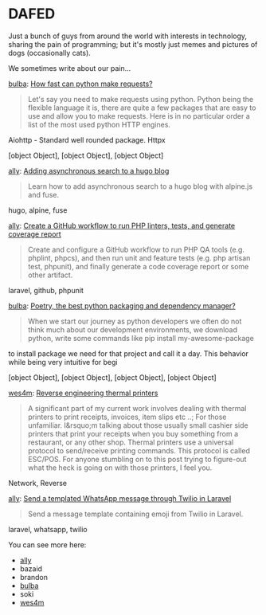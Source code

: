 # DAFED

Just a bunch of guys from around the world with interests in technology, sharing the pain of programming; but it's mostly just memes and pictures of dogs (occasionally cats).

We sometimes write about our pain...

<!-- BLOG-POST-LIST:START -->
[bulba](https://github.com/bulb4saur): [How fast can python make requests?](https://ebulba.dev/2022/09/11/how-fast-can-python-make-requests/)
> Let&#39;s say you need to make requests using python. Python being the flexible language it is, there are quite a few packages that are easy to use and allow you
to make requests. Here is in no particular order a list of the most used python HTTP engines.

Aiohttp - Standard well rounded package.
Httpx 

[object Object], [object Object], [object Object]

[ally](https://github.com/alistaircol): [Adding asynchronous search to a hugo blog](https://ac93.uk/articles/adding-async-search-to-hugo-project-with-alpine-and-fuse/)
> Learn how to add asynchronous search to a hugo blog with alpine.js and fuse.

hugo, alpine, fuse

[ally](https://github.com/alistaircol): [Create a GitHub workflow to run PHP linters, tests, and generate coverage report](https://ac93.uk/articles/laravel-github-workflow-lint-run-unit-and-feature-tests-and-generate-code-coverage-report/)
> Create and configure a GitHub workflow to run PHP QA tools &lpar;e.g. phplint, phpcs&rpar;, and then run unit and feature tests &lpar;e.g. php artisan test, phpunit&rpar;, and finally generate a code coverage report or some other artifact.

laravel, github, phpunit

[bulba](https://github.com/bulb4saur): [Poetry, the best python packaging and dependency manager?](https://ebulba.dev/2022/09/04/poetry-the-best-python-packaging-and-demendency-manager/)
> When we start our journey as python developers we often do not think much about our development environments, we download python, write some commands like 
pip install my-awesome-package

to install package we need for that project and call it a day. This behavior while being very intuitive for begi

[object Object], [object Object], [object Object], [object Object]

[wes4m](https://github.com/wes4m): [Reverse engineering thermal printers](https://wes4m.io/posts/epson_rev/)
> A significant part of my current work involves dealing with thermal printers to print receipts, invoices, item slips etc ..; For those unfamiliar. I&amp;rsquo;m talking about those usually small cashier side printers that print your receipts when you buy something from a restaurant, or any other shop.
Thermal printers use a universal protocol to send/receive printing commands. This protocol is called ESC/POS. For anyone stumbling on to this post trying to figure-out what the heck is going on with those printers, I feel you.

Network, Reverse

[ally](https://github.com/alistaircol): [Send a templated WhatsApp message through Twilio in Laravel](https://ac93.uk/articles/laravel-send-whatsapp-message-with-emoji-and-variables/)
> Send a message template containing emoji from Twilio in Laravel.

laravel, whatsapp, twilio
<!-- BLOG-POST-LIST:END -->

You can see more here:

* [ally](https://ac93.uk)
* bazaid
* brandon
* [bulba](https://ebulba.dev)
* soki
* [wes4m](https://wes4m.io)
